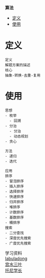 **算法**
- [定义](#定义)
- [使用](#使用)
 
# 定义 #
```
定义
解题方案的描述
核心
抽象-转换-去重-复用
```

# 使用 #
```
思想
- 枚举
  - 回溯
- 分治
  - 分治
  - 动态规划
- 贪心

方法
- 递归
- 迭代

应用
排序
- 冒泡排序
- 插入排序
- 选择排序
- 快速排序
- 归并排序
- 堆排序
- 计数排序
- 基数排序
- 桶排序
搜索
- 二分查找
- 深度优先搜索
- 广度优先搜索
```

学习资料  
[labuladong]()  
[宫水三叶]()  
[托尼学长]()  
